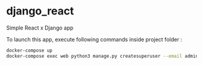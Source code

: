 # django_react
Simple React x Django app

To launch this app, execute following commands inside project folder :
```bash
docker-compose up
docker-compose exec web python3 manage.py createsuperuser --email admin@example.com --username admin
```
